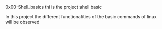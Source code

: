 0x00-Shell_basics
thi is the project shell basic


In this project the different functionalities of the basic commands of linux will be observed

